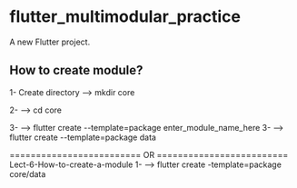 # flutter_multimodular_practice

A new Flutter project.

## How to create module?
1- Create directory
--> mkdir core

2- --> cd core

3- --> flutter create --template=package enter_module_name_here
3- --> flutter create --template=package data

========================= OR =========================
Lect-6-How-to-create-a-module
1- --> flutter create -template=package core/data
